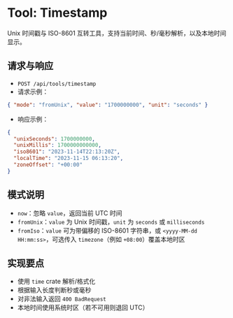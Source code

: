 # Tool: Timestamp

Unix 时间戳与 ISO-8601 互转工具，支持当前时间、秒/毫秒解析，以及本地时间显示。

## 请求与响应

- `POST /api/tools/timestamp`
- 请求示例：
```json
{ "mode": "fromUnix", "value": "1700000000", "unit": "seconds" }
```
- 响应示例：
```json
{
  "unixSeconds": 1700000000,
  "unixMillis": 1700000000000,
  "iso8601": "2023-11-14T22:13:20Z",
  "localTime": "2023-11-15 06:13:20",
  "zoneOffset": "+00:00"
}
```

## 模式说明

- `now`：忽略 `value`，返回当前 UTC 时间
- `fromUnix`：`value` 为 Unix 时间戳，`unit` 为 `seconds` 或 `milliseconds`
- `fromIso`：`value` 可为带偏移的 ISO-8601 字符串，或 `<yyyy-MM-dd HH:mm:ss>`，可选传入 `timezone`（例如 `+08:00`）覆盖本地时区

## 实现要点

- 使用 `time` crate 解析/格式化
- 根据输入长度判断秒或毫秒
- 对非法输入返回 `400 BadRequest`
- 本地时间使用系统时区（若不可用则退回 UTC）
